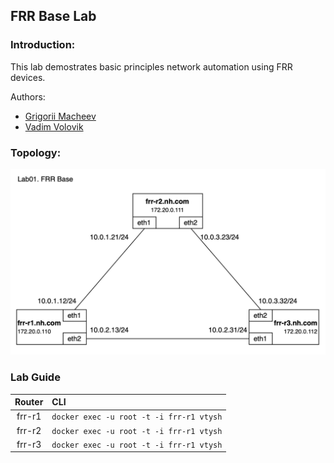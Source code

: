 ## FRR Base Lab

### Introduction:  
This lab demostrates basic principles network automation using FRR devices.

Authors:
- [Grigorii Macheev]()
- [Vadim Volovik](https://github.com/vadvolo)

### Topology:
![Lab Topology](./images/topology.png)

### Lab Guide

| Router | CLI |
|:------:|:----|
| frr-r1 | `docker exec -u root -t -i frr-r1 vtysh` |
| frr-r2 | `docker exec -u root -t -i frr-r1 vtysh` |
| frr-r3 | `docker exec -u root -t -i frr-r1 vtysh` |


